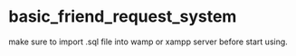 # basic_friend_request_system
make sure to import .sql file into wamp or xampp server before start using.

